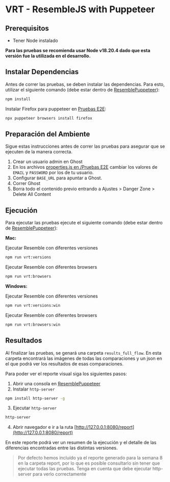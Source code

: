 # VRT - ResembleJS with Puppeteer
## Prerequisitos
- Tener Node instalado

**Para las pruebas se recomienda usar Node v18.20.4 dado que esta versión fue la utilizada en el desarrollo.**

## Instalar Dependencias
Antes de correr las pruebas, se deben instalar las dependencias. Para esto, utilizar el siguiente comando (debe estar dentro de [ResemblePuppeteer](../ResemblePuppeteer)):
```bash
npm install
```

Instalar Firefox para puppeteer en [Pruebas E2E](../Pruebas%20E2E/):
```bash
npx puppeteer browsers install firefox
```


## Preparación del Ambiente
Sigue estas instrucciones antes de correr las pruebas para asegurar que se ejecuten de la manera correcta.
1. Crear un usuario admin en Ghost
2. En los archivos [properties.js en /Pruebas E2E](../Pruebas%20E2E/Puppeteer-Cucumber/properties.js) cambiar los valores de `EMAIL` y `PASSWORD` por los de tu usuario.
3. Configurar `BASE_URL` para apuntar a Ghost.
4. Correr Ghost
5. Borra todo el contenido previo entrando a Ajustes > Danger Zone > Delete All Content

## Ejecución
Para ejecutar las pruebas ejecute el siguiente comando (debe estar dentro de [ResemblePuppeteer](../ResemblePuppeteer)):

**Mac:**

Ejecutar Resemble con diferentes versiones
```bash
npm run vrt:versions
```
Ejecutar Resemble con diferentes browsers
```bash
npm run vrt:browsers
```

**Windows:**

Ejecutar Resemble con diferentes versiones
```bash
npm run vrt:versions:win
```
Ejecutar Resemble con diferentes browsers
```bash
npm run vrt:browsers:win
```

## Resultados
Al finalizar las pruebas, se genará una carpeta `results_full_flow`. En esta carpeta encontrará las imágenes de todas las comparaciones y un json en el que podrá ver los resultados de esas comparaciones.

Para poder ver el reporte visual siga los siguientes pasos:
1. Abrir una consola en [ResemblePuppeteer](./)
2. Instalar `http-server`
```bash
npm install http-server -g
```
3. Ejecutar `http-server`
```bash
http-server
```
4. Abrir navegador e ir a la ruta [http://127.0.0.1:8080/report](http://127.0.0.1:8080/report)

En este reporte podrá ver un resumen de la ejecución y el detalle de las diferencias encontradas entre las distintas versiones.

> Por defecto hemos incluído ya el reporte generado para la semana 8 en la carpeta report, por lo que es posible consultarlo sin tener que ejecutar todas las pruebas. Tenga en cuenta que debe ejecutar http-server para verlo correctamente
